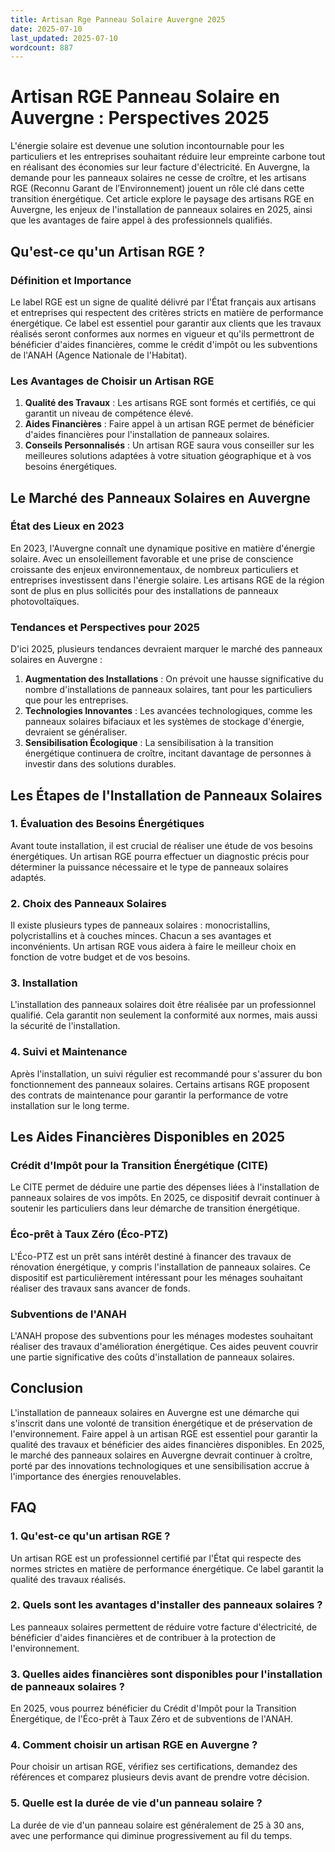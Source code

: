 ```yaml
---
title: Artisan Rge Panneau Solaire Auvergne 2025
date: 2025-07-10
last_updated: 2025-07-10
wordcount: 887
---
```


# Artisan RGE Panneau Solaire en Auvergne : Perspectives 2025

L'énergie solaire est devenue une solution incontournable pour les particuliers et les entreprises souhaitant réduire leur empreinte carbone tout en réalisant des économies sur leur facture d'électricité. En Auvergne, la demande pour les panneaux solaires ne cesse de croître, et les artisans RGE (Reconnu Garant de l’Environnement) jouent un rôle clé dans cette transition énergétique. Cet article explore le paysage des artisans RGE en Auvergne, les enjeux de l'installation de panneaux solaires en 2025, ainsi que les avantages de faire appel à des professionnels qualifiés.

## Qu'est-ce qu'un Artisan RGE ?

### Définition et Importance

Le label RGE est un signe de qualité délivré par l'État français aux artisans et entreprises qui respectent des critères stricts en matière de performance énergétique. Ce label est essentiel pour garantir aux clients que les travaux réalisés seront conformes aux normes en vigueur et qu'ils permettront de bénéficier d'aides financières, comme le crédit d'impôt ou les subventions de l'ANAH (Agence Nationale de l'Habitat).

### Les Avantages de Choisir un Artisan RGE

1. **Qualité des Travaux** : Les artisans RGE sont formés et certifiés, ce qui garantit un niveau de compétence élevé.
2. **Aides Financières** : Faire appel à un artisan RGE permet de bénéficier d'aides financières pour l'installation de panneaux solaires.
3. **Conseils Personnalisés** : Un artisan RGE saura vous conseiller sur les meilleures solutions adaptées à votre situation géographique et à vos besoins énergétiques.

## Le Marché des Panneaux Solaires en Auvergne

### État des Lieux en 2023

En 2023, l'Auvergne connaît une dynamique positive en matière d'énergie solaire. Avec un ensoleillement favorable et une prise de conscience croissante des enjeux environnementaux, de nombreux particuliers et entreprises investissent dans l'énergie solaire. Les artisans RGE de la région sont de plus en plus sollicités pour des installations de panneaux photovoltaïques.

### Tendances et Perspectives pour 2025

D'ici 2025, plusieurs tendances devraient marquer le marché des panneaux solaires en Auvergne :

1. **Augmentation des Installations** : On prévoit une hausse significative du nombre d'installations de panneaux solaires, tant pour les particuliers que pour les entreprises.
2. **Technologies Innovantes** : Les avancées technologiques, comme les panneaux solaires bifaciaux et les systèmes de stockage d'énergie, devraient se généraliser.
3. **Sensibilisation Écologique** : La sensibilisation à la transition énergétique continuera de croître, incitant davantage de personnes à investir dans des solutions durables.

## Les Étapes de l'Installation de Panneaux Solaires

### 1. Évaluation des Besoins Énergétiques

Avant toute installation, il est crucial de réaliser une étude de vos besoins énergétiques. Un artisan RGE pourra effectuer un diagnostic précis pour déterminer la puissance nécessaire et le type de panneaux solaires adaptés.

### 2. Choix des Panneaux Solaires

Il existe plusieurs types de panneaux solaires : monocristallins, polycristallins et à couches minces. Chacun a ses avantages et inconvénients. Un artisan RGE vous aidera à faire le meilleur choix en fonction de votre budget et de vos besoins.

### 3. Installation

L'installation des panneaux solaires doit être réalisée par un professionnel qualifié. Cela garantit non seulement la conformité aux normes, mais aussi la sécurité de l'installation.

### 4. Suivi et Maintenance

Après l'installation, un suivi régulier est recommandé pour s'assurer du bon fonctionnement des panneaux solaires. Certains artisans RGE proposent des contrats de maintenance pour garantir la performance de votre installation sur le long terme.

## Les Aides Financières Disponibles en 2025

### Crédit d'Impôt pour la Transition Énergétique (CITE)

Le CITE permet de déduire une partie des dépenses liées à l'installation de panneaux solaires de vos impôts. En 2025, ce dispositif devrait continuer à soutenir les particuliers dans leur démarche de transition énergétique.

### Éco-prêt à Taux Zéro (Éco-PTZ)

L'Éco-PTZ est un prêt sans intérêt destiné à financer des travaux de rénovation énergétique, y compris l'installation de panneaux solaires. Ce dispositif est particulièrement intéressant pour les ménages souhaitant réaliser des travaux sans avancer de fonds.

### Subventions de l'ANAH

L'ANAH propose des subventions pour les ménages modestes souhaitant réaliser des travaux d'amélioration énergétique. Ces aides peuvent couvrir une partie significative des coûts d'installation de panneaux solaires.

## Conclusion

L'installation de panneaux solaires en Auvergne est une démarche qui s'inscrit dans une volonté de transition énergétique et de préservation de l'environnement. Faire appel à un artisan RGE est essentiel pour garantir la qualité des travaux et bénéficier des aides financières disponibles. En 2025, le marché des panneaux solaires en Auvergne devrait continuer à croître, porté par des innovations technologiques et une sensibilisation accrue à l'importance des énergies renouvelables.

## FAQ

### 1. Qu'est-ce qu'un artisan RGE ?

Un artisan RGE est un professionnel certifié par l'État qui respecte des normes strictes en matière de performance énergétique. Ce label garantit la qualité des travaux réalisés.

### 2. Quels sont les avantages d'installer des panneaux solaires ?

Les panneaux solaires permettent de réduire votre facture d'électricité, de bénéficier d'aides financières et de contribuer à la protection de l'environnement.

### 3. Quelles aides financières sont disponibles pour l'installation de panneaux solaires ?

En 2025, vous pourrez bénéficier du Crédit d'Impôt pour la Transition Énergétique, de l'Éco-prêt à Taux Zéro et de subventions de l'ANAH.

### 4. Comment choisir un artisan RGE en Auvergne ?

Pour choisir un artisan RGE, vérifiez ses certifications, demandez des références et comparez plusieurs devis avant de prendre votre décision.

### 5. Quelle est la durée de vie d'un panneau solaire ?

La durée de vie d'un panneau solaire est généralement de 25 à 30 ans, avec une performance qui diminue progressivement au fil du temps.